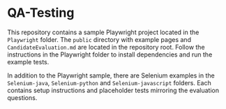 # QA-Testing

This repository contains a sample Playwright project located in the `Playwright` folder. The `public` directory with example pages and `CandidateEvaluation.md` are located in the repository root. Follow the instructions in the Playwright folder to install dependencies and run the example tests.

In addition to the Playwright sample, there are Selenium examples in the `Selenium-java`, `Selenium-python` and `Selenium-javascript` folders. Each contains setup instructions and placeholder tests mirroring the evaluation questions.
